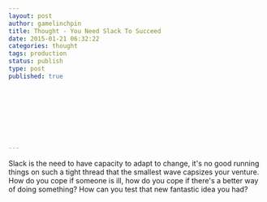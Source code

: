 ```yaml
---
layout: post
author: gamelinchpin
title: Thought - You Need Slack To Succeed
date: 2015-01-21 06:32:22
categories: thought
tags: production
status: publish
type: post
published: true









---
```

<span class="Apple-style-span"
style="font-family: Verdana; font-size: 13px;"></span>

<div style="margin-bottom: 0px; margin-top: 0px;">

Slack is the need to have capacity to adapt to change, it's no good
running things on such a tight thread that the smallest wave capsizes
your venture. How do you cope if someone is ill, how do you cope if
there's a better way of doing something? How can you test that new
fantastic idea you had?

</div>
